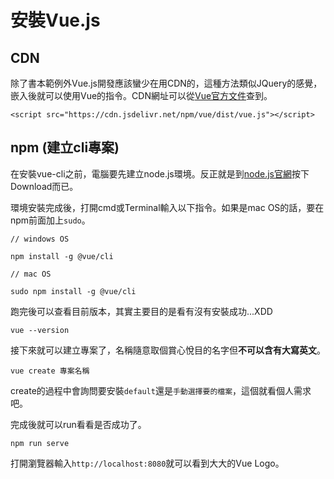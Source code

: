 # 安裝Vue.js
## CDN
除了書本範例外Vue.js開發應該蠻少在用CDN的，這種方法類似JQuery的感覺，嵌入後就可以使用Vue的指令。CDN網址可以從[Vue官方文件](https://cn.vuejs.org/v2/guide/installation.html#CDN)查到。
```
<script src="https://cdn.jsdelivr.net/npm/vue/dist/vue.js"></script>
```

## npm (建立cli專案)
在安裝vue-cli之前，電腦要先建立node.js環境。反正就是到[node.js官網](https://nodejs.org/en/)按下Download而已。

環境安裝完成後，打開cmd或Terminal輸入以下指令。如果是mac OS的話，要在npm前面加上`sudo`。
```
// windows OS

npm install -g @vue/cli
```
```
// mac OS

sudo npm install -g @vue/cli
```
跑完後可以查看目前版本，其實主要目的是看有沒有安裝成功...XDD
```
vue --version
```
接下來就可以建立專案了，名稱隨意取個賞心悅目的名字但**不可以含有大寫英文**。
```
vue create 專案名稱
```
create的過程中會詢問要安裝`default`還是`手動選擇要的檔案`，這個就看個人需求吧。

完成後就可以run看看是否成功了。
```
npm run serve
```
打開瀏覽器輸入`http://localhost:8080`就可以看到大大的Vue Logo。
